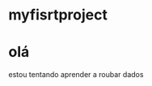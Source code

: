 # myfisrtproject
<!DOCTYPE html>
<html>
          <head>		
               <title>página de Kauê</title>	
          </head>	
          <body>		
               <h1 class="titulo">olá</h1>		
               <p id="paragrafo">estou tentando aprender a roubar dados</p>	
          </body>
</html>
